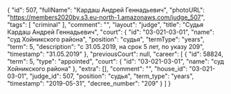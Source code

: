 {
    "id": 507,
    "fullName": "Кардаш Андрей Геннадьевич",
    "photoURL": "https://members2020by.s3.eu-north-1.amazonaws.com/judge_507",
    "tags": [
        "criminal"
    ],
    "comment": "",
    "layout": "judge",
    "title": "Судья Кардаш Андрей Геннадьевич",
    "court": {
        "id": "03-021-03-01",
        "name": "суд Хойникского района",
        "position": "судья",
        "termType": "years",
        "term": 5,
        "description": "c 31.05.2019, на срок 5 лет, по указу 209",
        "timestamp": "31.05.2019"
    },
    "previousCourt": null,
    "career": [
        {
            "id": 58824,
            "term": 5,
            "type": "appointed",
            "court": {
                "id": "03-021-03-01",
                "name": "суд Хойникского района"
            },
            "extra": [],
            "comment": "",
            "house_id": "03-021-03-01",
            "judge_id": 507,
            "position": "судья",
            "term_type": "years",
            "timestamp": "2019-05-31",
            "decree_number": "209"
        }
    ]
}